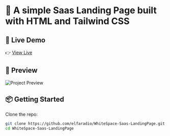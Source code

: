 # 🚀 A simple Saas Landing Page built with HTML and Tailwind CSS


## 🔗 Live Demo
👉 [View Live](https://elfaradio.github.io/WhiteSpace-Saas-LandingPage/)

## 📸 Preview
![Project Preview](./screenshot.png)



## 📦 Getting Started

Clone the repo:
```bash
git clone https://github.com/elfaradio/WhiteSpace-Saas-LandingPage.git
cd WhiteSpace-Saas-LandingPage
